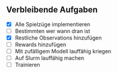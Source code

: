 ## Verbleibende Aufgaben
- [x] Alle Spielzüge implementieren
- [ ] Bestimmten wer wann dran ist
- [x] Restliche Observations hinzufügen
- [ ] Rewards hinzufügen
- [ ] Mit zufälligem Modell lauffähig kriegen
- [ ] Auf Slurm lauffähig machen
- [ ] Trainieren